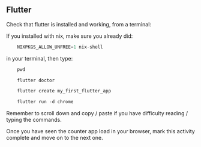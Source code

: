 ## Flutter

Check that flutter is installed and working, from a terminal:

If you installed with nix, make sure you already did:

```dart
    NIXPKGS_ALLOW_UNFREE=1 nix-shell
```
in your terminal, then type:

```dart
    pwd

    flutter doctor

    flutter create my_first_flutter_app

    flutter run -d chrome
```

Remember to scroll down and copy / paste if you have difficulty reading / typing the commands.

Once you have seen the counter app load in your browser, mark this activity complete and move on to the next one.